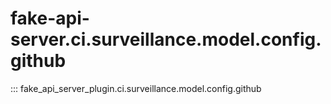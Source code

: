 # fake-api-server.ci.surveillance.model.config.github

::: fake_api_server_plugin.ci.surveillance.model.config.github
